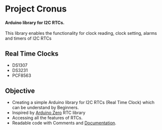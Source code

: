 # Project Cronus
  #### Arduino library for I2C RTCs.

  This library enables the functionality for clock reading, clock setting, alarms and timers of I2C RTCs



## Real Time Clocks
* DS1307
* DS3231
* PCF8563


## Objective
* Creating a simple Arduino library for I2C RTCs (Real Time Clock) which can be understand by Beginners.
*  Inspired by [Arduino Zero](https://www.arduino.cc/en/Reference/RTC) RTC library
* Accessing all the features of RTCs.
* Readable code with Comments and [Documentation](../wiki/Home).
